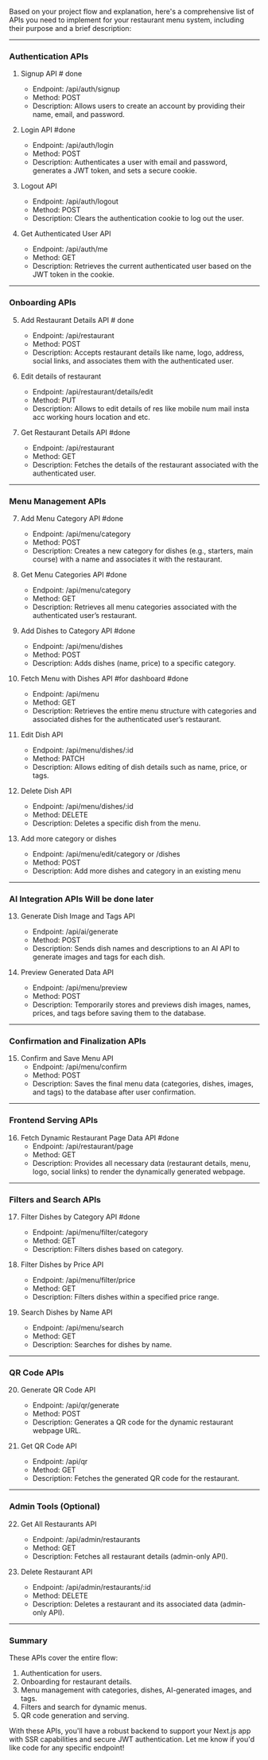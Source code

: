 Based on your project flow and explanation, here's a comprehensive list of APIs you need to implement for your restaurant menu system, including their purpose and a brief description:

---

### Authentication APIs
1. Signup API   # done
   - Endpoint: /api/auth/signup  
   - Method: POST  
   - Description: Allows users to create an account by providing their name, email, and password.

2. Login API   #done
   - Endpoint: /api/auth/login  
   - Method: POST  
   - Description: Authenticates a user with email and password, generates a JWT token, and sets a secure cookie.

3. Logout API  
   - Endpoint: /api/auth/logout  
   - Method: POST  
   - Description: Clears the authentication cookie to log out the user.

4. Get Authenticated User API  
   - Endpoint: /api/auth/me  
   - Method: GET  
   - Description: Retrieves the current authenticated user based on the JWT token in the cookie.

---

### Onboarding APIs
5. Add Restaurant Details API   # done
   - Endpoint: /api/restaurant  
   - Method: POST  
   - Description: Accepts restaurant details like name, logo, address, social links, and associates them with the authenticated user.

6. Edit details of restaurant 
    - Endpoint: /api/restaurant/details/edit
    - Method: PUT
    - Description: Allows to edit details of res like mobile num mail insta acc working hours location and etc.

6. Get Restaurant Details API     #done
   - Endpoint: /api/restaurant  
   - Method: GET  
   - Description: Fetches the details of the restaurant associated with the authenticated user.

---

### Menu Management APIs
7. Add Menu Category API    #done
   - Endpoint: /api/menu/category  
   - Method: POST  
   - Description: Creates a new category for dishes (e.g., starters, main course) with a name and associates it with the restaurant.

8. Get Menu Categories API     #done
   - Endpoint: /api/menu/category  
   - Method: GET  
   - Description: Retrieves all menu categories associated with the authenticated user’s restaurant.

9. Add Dishes to Category API    #done
   - Endpoint: /api/menu/dishes  
   - Method: POST  
   - Description: Adds dishes (name, price) to a specific category.

10. Fetch Menu with Dishes API  #for dashboard #done
    - Endpoint: /api/menu  
    - Method: GET  
    - Description: Retrieves the entire menu structure with categories and associated dishes for the authenticated user’s restaurant.

11. Edit Dish API  
    - Endpoint: /api/menu/dishes/:id  
    - Method: PATCH  
    - Description: Allows editing of dish details such as name, price, or tags.

12. Delete Dish API  
    - Endpoint: /api/menu/dishes/:id  
    - Method: DELETE  
    - Description: Deletes a specific dish from the menu.

13. Add more category or dishes 
    - Endpoint: /api/menu/edit/category or /dishes
    - Method: POST
    - Description: Add more dishes and category in an existing menu 

---

### AI Integration APIs   Will be done later
13. Generate Dish Image and Tags API  
    - Endpoint: /api/ai/generate  
    - Method: POST  
    - Description: Sends dish names and descriptions to an AI API to generate images and tags for each dish.

14. Preview Generated Data API  
    - Endpoint: /api/menu/preview  
    - Method: POST  
    - Description: Temporarily stores and previews dish images, names, prices, and tags before saving them to the database.

---

### Confirmation and Finalization APIs
15. Confirm and Save Menu API  
    - Endpoint: /api/menu/confirm  
    - Method: POST  
    - Description: Saves the final menu data (categories, dishes, images, and tags) to the database after user confirmation.

---

### Frontend Serving APIs    
16. Fetch Dynamic Restaurant Page Data API    #done
    - Endpoint: /api/restaurant/page  
    - Method: GET  
    - Description: Provides all necessary data (restaurant details, menu, logo, social links) to render the dynamically generated webpage.

---

### Filters and Search APIs
17. Filter Dishes by Category API    #done
    - Endpoint: /api/menu/filter/category  
    - Method: GET  
    - Description: Filters dishes based on category.

18. Filter Dishes by Price API  
    - Endpoint: /api/menu/filter/price  
    - Method: GET  
    - Description: Filters dishes within a specified price range.

19. Search Dishes by Name API  
    - Endpoint: /api/menu/search  
    - Method: GET  
    - Description: Searches for dishes by name.

---

### QR Code APIs
20. Generate QR Code API  
    - Endpoint: /api/qr/generate  
    - Method: POST  
    - Description: Generates a QR code for the dynamic restaurant webpage URL.

21. Get QR Code API  
    - Endpoint: /api/qr  
    - Method: GET  
    - Description: Fetches the generated QR code for the restaurant.

---

### Admin Tools (Optional)
22. Get All Restaurants API  
    - Endpoint: /api/admin/restaurants  
    - Method: GET  
    - Description: Fetches all restaurant details (admin-only API).

23. Delete Restaurant API  
    - Endpoint: /api/admin/restaurants/:id  
    - Method: DELETE  
    - Description: Deletes a restaurant and its associated data (admin-only API).

---

### Summary
These APIs cover the entire flow:
1. Authentication for users.  
2. Onboarding for restaurant details.  
3. Menu management with categories, dishes, AI-generated images, and tags.  
4. Filters and search for dynamic menus.  
5. QR code generation and serving.

With these APIs, you'll have a robust backend to support your Next.js app with SSR capabilities and secure JWT authentication. Let me know if you'd like code for any specific endpoint!